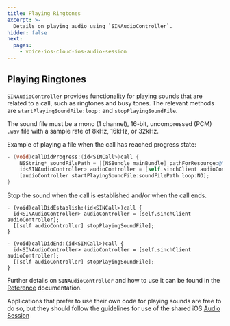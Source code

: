 ```yaml
---
title: Playing Ringtones
excerpt: >-
  Details on playing audio using `SINAudioController`.
hidden: false
next:
  pages:
    - voice-ios-cloud-ios-audio-session
---
```


## Playing Ringtones

`SINAudioController` provides functionality for playing sounds that are related to a call, such as ringtones and busy tones. The relevant methods are `startPlayingSoundFile:loop:` and `stopPlayingSoundFile`. 

The sound file must be a mono (1 channel), 16-bit, uncompressed (PCM) `.wav` file with a sample rate of 8kHz, 16kHz, or 32kHz.

Example of playing a file when the call has reached progress state:

```objectivec
- (void)callDidProgress:(id<SINCall>)call {
    NSString* soundFilePath = [[NSBundle mainBundle] pathForResource:@"my_progress_tone" ofType:@"wav"];
    id<SINAudioController> audioController = [self.sinchClient audioController];
    [audioController startPlayingSoundFile:soundFilePath loop:NO];
}
```

Stop the sound when the call is established and/or when the call ends.

```
- (void)callDidEstablish:(id<SINCall>)call {
  id<SINAudioController> audioController = [self.sinchClient audioController];
  [[self audioController] stopPlayingSoundFile];
}

- (void)callDidEnd:(id<SINCall>)call {
  id<SINAudioController> audioController = [self.sinchClient audioController];
  [[self audioController] stopPlayingSoundFile];
}
```

Further details on `SINAudioController` and how to use it can be found in the [Reference](reference\html\Protocols\SINAudioController.html) documentation.

Applications that prefer to use their own code for playing sounds are free to do so, but they should follow the guidelines for use of the shared iOS [Audio Session](doc:voice-ios-cloud-ios-audio-session)

